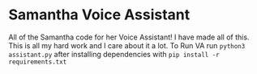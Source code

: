 # Samantha Voice Assistant

All of the Samantha code for her Voice Assistant! I have made all of this. This is all my hard work and I care about it a lot. To Run VA run ```python3 assistant.py``` after installing dependencies with ```pip install -r requirements.txt```
